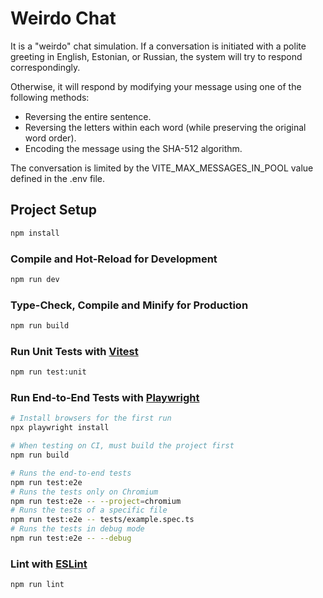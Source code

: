 # Weirdo Chat

It is a "weirdo" chat simulation. If a conversation is initiated with a polite greeting in English, Estonian, or Russian, the system will try to respond correspondingly.

Otherwise, it will  respond by modifying your message using one of the following methods:

- Reversing the entire sentence.
- Reversing the letters within each word (while preserving the original word order).
- Encoding the message using the SHA-512 algorithm.

The conversation is limited by the VITE_MAX_MESSAGES_IN_POOL value defined in the .env file.

## Project Setup

```sh
npm install
```

### Compile and Hot-Reload for Development

```sh
npm run dev
```

### Type-Check, Compile and Minify for Production

```sh
npm run build
```

### Run Unit Tests with [Vitest](https://vitest.dev/)

```sh
npm run test:unit
```

### Run End-to-End Tests with [Playwright](https://playwright.dev)

```sh
# Install browsers for the first run
npx playwright install

# When testing on CI, must build the project first
npm run build

# Runs the end-to-end tests
npm run test:e2e
# Runs the tests only on Chromium
npm run test:e2e -- --project=chromium
# Runs the tests of a specific file
npm run test:e2e -- tests/example.spec.ts
# Runs the tests in debug mode
npm run test:e2e -- --debug
```

### Lint with [ESLint](https://eslint.org/)

```sh
npm run lint
```
